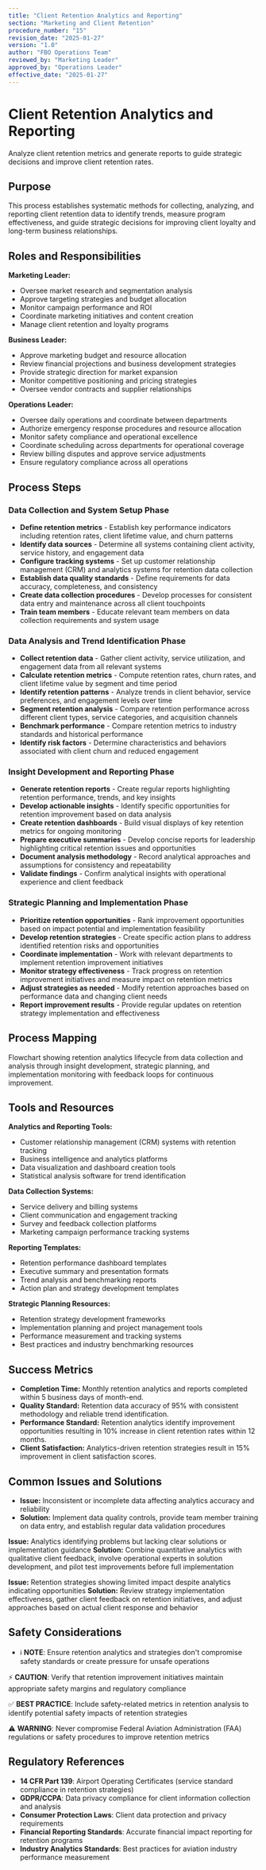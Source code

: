 ```yaml
---
title: "Client Retention Analytics and Reporting"
section: "Marketing and Client Retention"
procedure_number: "15"
revision_date: "2025-01-27"
version: "1.0"
author: "FBO Operations Team"
reviewed_by: "Marketing Leader"
approved_by: "Operations Leader"
effective_date: "2025-01-27"
---
```


# Client Retention Analytics and Reporting

Analyze client retention metrics and generate reports to guide strategic decisions and improve client retention rates.

## Purpose

This process establishes systematic methods for collecting, analyzing, and reporting client retention data to identify trends, measure program effectiveness, and guide strategic decisions for improving client loyalty and long-term business relationships.

## Roles and Responsibilities

**Marketing Leader:**

- Oversee market research and segmentation analysis
- Approve targeting strategies and budget allocation
- Monitor campaign performance and ROI
- Coordinate marketing initiatives and content creation
- Manage client retention and loyalty programs

**Business Leader:**

- Approve marketing budget and resource allocation
- Review financial projections and business development strategies
- Provide strategic direction for market expansion
- Monitor competitive positioning and pricing strategies
- Oversee vendor contracts and supplier relationships

**Operations Leader:**

- Oversee daily operations and coordinate between departments
- Authorize emergency response procedures and resource allocation
- Monitor safety compliance and operational excellence
- Coordinate scheduling across departments for operational coverage
- Review billing disputes and approve service adjustments
- Ensure regulatory compliance across all operations
## Process Steps

### Data Collection and System Setup Phase

- **Define retention metrics** - Establish key performance indicators including retention rates, client lifetime value, and churn patterns
- **Identify data sources** - Determine all systems containing client activity, service history, and engagement data
- **Configure tracking systems** - Set up customer relationship management (CRM) and analytics systems for retention data collection
- **Establish data quality standards** - Define requirements for data accuracy, completeness, and consistency
- **Create data collection procedures** - Develop processes for consistent data entry and maintenance across all client touchpoints
- **Train team members** - Educate relevant team members on data collection requirements and system usage

### Data Analysis and Trend Identification Phase

- **Collect retention data** - Gather client activity, service utilization, and engagement data from all relevant systems
- **Calculate retention metrics** - Compute retention rates, churn rates, and client lifetime value by segment and time period
- **Identify retention patterns** - Analyze trends in client behavior, service preferences, and engagement levels over time
- **Segment retention analysis** - Compare retention performance across different client types, service categories, and acquisition channels
- **Benchmark performance** - Compare retention metrics to industry standards and historical performance
- **Identify risk factors** - Determine characteristics and behaviors associated with client churn and reduced engagement

### Insight Development and Reporting Phase

- **Generate retention reports** - Create regular reports highlighting retention performance, trends, and key insights
- **Develop actionable insights** - Identify specific opportunities for retention improvement based on data analysis
- **Create retention dashboards** - Build visual displays of key retention metrics for ongoing monitoring
- **Prepare executive summaries** - Develop concise reports for leadership highlighting critical retention issues and opportunities
- **Document analysis methodology** - Record analytical approaches and assumptions for consistency and repeatability
- **Validate findings** - Confirm analytical insights with operational experience and client feedback

### Strategic Planning and Implementation Phase

- **Prioritize retention opportunities** - Rank improvement opportunities based on impact potential and implementation feasibility
- **Develop retention strategies** - Create specific action plans to address identified retention risks and opportunities
- **Coordinate implementation** - Work with relevant departments to implement retention improvement initiatives
- **Monitor strategy effectiveness** - Track progress on retention improvement initiatives and measure impact on retention metrics
- **Adjust strategies as needed** - Modify retention approaches based on performance data and changing client needs
- **Report improvement results** - Provide regular updates on retention strategy implementation and effectiveness

## Process Mapping

Flowchart showing retention analytics lifecycle from data collection and analysis through insight development, strategic planning, and implementation monitoring with feedback loops for continuous improvement.

## Tools and Resources

**Analytics and Reporting Tools:**

- Customer relationship management (CRM) systems with retention tracking
- Business intelligence and analytics platforms
- Data visualization and dashboard creation tools
- Statistical analysis software for trend identification

**Data Collection Systems:**

- Service delivery and billing systems
- Client communication and engagement tracking
- Survey and feedback collection platforms
- Marketing campaign performance tracking systems

**Reporting Templates:**

- Retention performance dashboard templates
- Executive summary and presentation formats
- Trend analysis and benchmarking reports
- Action plan and strategy development templates

**Strategic Planning Resources:**

- Retention strategy development frameworks
- Implementation planning and project management tools
- Performance measurement and tracking systems
- Best practices and industry benchmarking resources

## Success Metrics

- **Completion Time:** Monthly retention analytics and reports completed within 5 business days of month-end.
- **Quality Standard:** Retention data accuracy of 95% with consistent methodology and reliable trend identification.
- **Performance Standard:** Retention analytics identify improvement opportunities resulting in 10% increase in client retention rates within 12 months.
- **Client Satisfaction:** Analytics-driven retention strategies result in 15% improvement in client satisfaction scores.


## Common Issues and Solutions

- **Issue:** Inconsistent or incomplete data affecting analytics accuracy and reliability
- **Solution:** Implement data quality controls, provide team member training on data entry, and establish regular data validation procedures






**Issue:** Analytics identifying problems but lacking clear solutions or implementation guidance
**Solution:** Combine quantitative analytics with qualitative client feedback, involve operational experts in solution development, and pilot test improvements before full implementation

**Issue:** Retention strategies showing limited impact despite analytics indicating opportunities
**Solution:** Review strategy implementation effectiveness, gather client feedback on retention initiatives, and adjust approaches based on actual client response and behavior

## Safety Considerations

- ℹ️ **NOTE**: Ensure retention analytics and strategies don't compromise safety standards or create pressure for unsafe operations



⚡ **CAUTION**: Verify that retention improvement initiatives maintain appropriate safety margins and regulatory compliance

✅ **BEST PRACTICE**: Include safety-related metrics in retention analysis to identify potential safety impacts of retention strategies

⚠️ **WARNING**: Never compromise Federal Aviation Administration (FAA) regulations or safety procedures to improve retention metrics

## Regulatory References

- **14 CFR Part 139**: Airport Operating Certificates (service standard compliance in retention strategies)
- **GDPR/CCPA**: Data privacy compliance for client information collection and analysis
- **Consumer Protection Laws**: Client data protection and privacy requirements
- **Financial Reporting Standards**: Accurate financial impact reporting for retention programs
- **Industry Analytics Standards**: Best practices for aviation industry performance measurement
